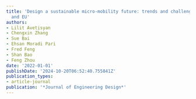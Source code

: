 ```yaml
---
title: 'Design a sustainable micro-mobility future: trends and challenges in the US
  and EU'
authors:
- Lilit Avetisyan
- Chengxin Zhang
- Sue Bai
- Ehsan Moradi Pari
- Fred Feng
- Shan Bao
- Feng Zhou
date: '2022-01-01'
publishDate: '2024-10-20T06:52:40.755841Z'
publication_types:
- article-journal
publication: '*Journal of Engineering Design*'
---
```

